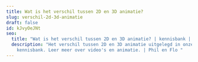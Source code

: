 ```yaml
---
title: Wat is het verschil tussen 2D en 3D animatie?
slug: verschil-2d-3d-animatie
draft: false
id: kJvyOeJNt
seo:
  title: "Wat is het verschil tussen 2D en 3D animatie? | kennisbank | Phil en Flo "
  description: "Het verschil tussen 2D en 3D animatie uitgelegd in onze
    kennisbank. Leer meer over video's en animatie. | Phil en Flo "
---
```


